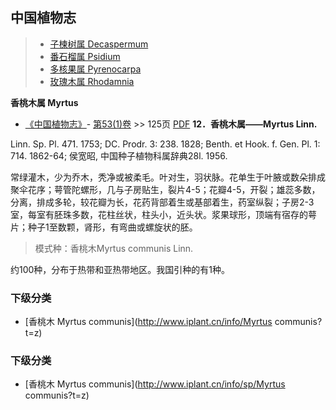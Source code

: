 

## 中国植物志

> * [子楝树属  Decaspermum](http://www.iplant.cn/info/Decaspermum?t=z)
> * [番石榴属  Psidium](http://www.iplant.cn/info/Psidium?t=z)
> * [多核果属  Pyrenocarpa](http://www.iplant.cn/info/Pyrenocarpa?t=z)
> * [玫瑰木属  Rhodamnia](http://www.iplant.cn/info/Rhodamnia?t=z)


**香桃木属 Myrtus**

* [《中国植物志》](http://www.iplant.cn/frps)- [第53(1)卷](http://www.iplant.cn/frps/vol/53(1)) >> 125页 [PDF](http://www.iplant.cn/frps/pdf/53(1)/125y.pdf)
**12．香桃木属——Myrtus Linn.**

Linn. Sp. Pl. 471. 1753; DC. Prodr. 3: 238. 1828; Benth. et Hook. f. Gen. Pl. 1: 714. 1862-64; 侯宽昭, 中国种子植物科属辞典28l. 1956.

常绿灌木，少为乔木，秃净或被柔毛。叶对生，羽状脉。花单生于叶腋或数朵排成聚伞花序；萼管陀螺形，几与子房贴生，裂片4-5；花瓣4-5，开裂；雄蕊多数，分离，排成多轮，较花瓣为长，花药背部着生或基部着生，药室纵裂；子房2-3室，每室有胚珠多数，花柱丝状，柱头小，近头状。浆果球形，顶端有宿存的萼片；种子1至数颗，肾形，有弯曲或螺旋状的胚。

> 模式种：香桃木Myrtus communis Linn.

约100种，分布于热带和亚热带地区。我国引种的有1种。

### 下级分类
* [香桃木  Myrtus communis](http://www.iplant.cn/info/Myrtus communis?t=z)

### 下级分类
* [香桃木  Myrtus communis](http://www.iplant.cn/info/sp/Myrtus communis?t=z)

